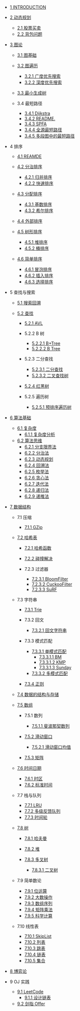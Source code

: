   - [1 INTRODUCTION](/INTRODUCTION.md)
  - [2 动态规划](/动态规划/README.md)
    - [2.1 股票买卖](/动态规划/股票买卖.md)
    - [2.2 背包问题](/动态规划/背包问题.md)
  - [3 图论](/图论/README.md)
    - [3.1 图基础](/图论/图基础/README.md)
      
    - [3.2 图遍历](/图论/图遍历/README.md)
      - [3.2.1 广度优先搜索](/图论/图遍历/广度优先搜索.md)
      - [3.2.2 深度优先搜索](/图论/图遍历/深度优先搜索.md)
    - [3.3 最小生成树](/图论/最小生成树/README.md)
      
    - 3.4 最短路径
      - [3.4.1 Dijkstra](/图论/最短路径/Dijkstra.md)
      - [3.4.2 README.](/图论/最短路径/README..md)
      - [3.4.3 SPFA](/图论/最短路径/SPFA.md)
      - [3.4.4 全源最短路径](/图论/最短路径/全源最短路径.md)
      - [3.4.5 多段图中的最短路径](/图论/最短路径/多段图中的最短路径.md)
  - 4 排序
    - [4.1 REAMDE](/排序/REAMDE.md)
    - [4.2 分治排序](/排序/分治排序/README.md)
      - [4.2.1 归并排序](/排序/分治排序/归并排序.md)
      - [4.2.2 快速排序](/排序/分治排序/快速排序.md)
    - [4.3 分配排序](/排序/分配排序/README.md)
      - [4.3.1 基数排序](/排序/分配排序/基数排序.md)
      - [4.3.2 希尔排序](/排序/分配排序/希尔排序.md)
    - [4.4 外部排序](/排序/外部排序/README.md)
      
    - [4.5 树形排序](/排序/树形排序/README.md)
      - [4.5.1 堆排序](/排序/树形排序/堆排序.md)
      - [4.5.2 桶排序](/排序/树形排序/桶排序.md)
    - [4.6 简单排序](/排序/简单排序/README.md)
      - [4.6.1 冒泡排序](/排序/简单排序/冒泡排序.md)
      - [4.6.2 插入排序](/排序/简单排序/插入排序.md)
      - [4.6.3 选择排序](/排序/简单排序/选择排序.md)
  - 5 查找与搜索
    - [5.1 搜索回溯](/查找与搜索/搜索回溯/README.md)
      
    - [5.2 查找](/查找与搜索/查找/README.md)
      - [5.2.1 AVL](/查找与搜索/查找/AVL/README.md)
        
      - 5.2.2 B 树
        - [5.2.2.1 B+Tree](/查找与搜索/查找/B%20树/B+Tree.md)
        - [5.2.2.2 B Tree](/查找与搜索/查找/B%20树/B-Tree.md)
      - 5.2.3 二分查找
        - [5.2.3.1 二分查找](/查找与搜索/查找/二分查找/二分查找.md)
        - [5.2.3.2 二叉查找树](/查找与搜索/查找/二分查找/二叉查找树.md)
      - [5.2.4 红黑树](/查找与搜索/查找/红黑树/README.md)
        
      - 5.2.5 遍历树
        - [5.2.5.1 预排序遍历树](/查找与搜索/查找/遍历树/预排序遍历树.md)
  - [6 算法基础](/算法基础/README.md)
    - [6.1 复杂度](/算法基础/复杂度/README.md)
      - [6.1.1 复杂度分析](/算法基础/复杂度/复杂度分析.md)
    - [6.2 算法思维](/算法基础/算法思维/README.md)
      - [6.2.1 分支限界法](/算法基础/算法思维/分支限界法.md)
      - [6.2.2 分治法](/算法基础/算法思维/分治法.md)
      - [6.2.3 动态规划](/算法基础/算法思维/动态规划.md)
      - [6.2.4 回溯法](/算法基础/算法思维/回溯法.md)
      - [6.2.5 枚举法](/算法基础/算法思维/枚举法.md)
      - [6.2.6 贪心法](/算法基础/算法思维/贪心法.md)
      - [6.2.7 迭代法](/算法基础/算法思维/迭代法.md)
      - [6.2.8 递归法](/算法基础/算法思维/递归法.md)
      - [6.2.9 递推法](/算法基础/算法思维/递推法.md)
  - [7 数据结构](/数据结构/README.md)
    - 7.1 压缩
      - [7.1.1 GZip](/数据结构/压缩/GZip.md)
    - [7.2 哈希表](/数据结构/哈希表/README.md)
      - [7.2.1 哈希函数](/数据结构/哈希表/哈希函数/README.md)
        
      - [7.2.2 碰撞解决](/数据结构/哈希表/碰撞解决/README.md)
        
      - 7.2.3 过滤器
        - [7.2.3.1 BloomFilter](/数据结构/哈希表/过滤器/BloomFilter.md)
        - [7.2.3.2 CuckooFilter](/数据结构/哈希表/过滤器/CuckooFilter.md)
        - [7.2.3.3 SuRF](/数据结构/哈希表/过滤器/SuRF.md)
    - 7.3 字符串
      - [7.3.1 Trie](/数据结构/字符串/Trie/README.md)
        
      - 7.3.2 回文
        - [7.3.2.1 回文字符串](/数据结构/字符串/回文/回文字符串.md)
      - 7.3.3 模式匹配
        - [7.3.3.1 单模式匹配](/数据结构/字符串/模式匹配/单模式匹配/README.md)
          - [7.3.3.1.1 BM](/数据结构/字符串/模式匹配/单模式匹配/BM.md)
          - [7.3.3.1.2 KMP](/数据结构/字符串/模式匹配/单模式匹配/KMP.md)
          - [7.3.3.1.3 Sunday](/数据结构/字符串/模式匹配/单模式匹配/Sunday.md)
        - [7.3.3.2 多模式匹配](/数据结构/字符串/模式匹配/多模式匹配.md)
      - [7.3.4 正则](/数据结构/字符串/正则/README.md)
        
    - [7.4 数据的结构与存储](/数据结构/数据的结构与存储.md)
    - [7.5 数组](/数据结构/数组/README.md)
      - 7.5.1 数列
        - [7.5.1.1 斐波那契数列](/数据结构/数组/数列/斐波那契数列.md)
      - [7.5.2 滑动窗口](/数据结构/数组/滑动窗口/README.md)
        - [7.5.2.1 滑动窗口均值](/数据结构/数组/滑动窗口/滑动窗口均值/README.md)
          
      - [7.5.3 矩阵](/数据结构/数组/矩阵/README.md)
        
    - [7.6 时间日期](/数据结构/时间日期/README.md)
      - [7.6.1 时区](/数据结构/时间日期/时区.md)
      - [7.6.2 标准时间](/数据结构/时间日期/标准时间.md)
    - 7.7 栈与队列
      - [7.7.1 LRU](/数据结构/栈与队列/LRU.md)
      - [7.7.2 多级反馈队列](/数据结构/栈与队列/多级反馈队列.md)
      - [7.7.3 时间轮](/数据结构/栈与队列/时间轮/README.md)
        
    - [7.8 树](/数据结构/树/README.md)
      - [7.8.1 哈夫曼](/数据结构/树/哈夫曼/README.md)
        
      - [7.8.2 堆](/数据结构/树/堆/README.md)
        
      - [7.8.3 多叉树](/数据结构/树/多叉树/README.md)
        - [7.8.3.1 二叉树](/数据结构/树/多叉树/二叉树.md)
    - 7.9 简单数论
      - [7.9.1 位运算](/数据结构/简单数论/位运算.md)
      - [7.9.2 大数操作](/数据结构/简单数论/大数操作.md)
      - [7.9.3 数组序列](/数据结构/简单数论/数组序列.md)
      - [7.9.4 矩阵乘法](/数据结构/简单数论/矩阵乘法.md)
      - [7.9.5 科学计算](/数据结构/简单数论/科学计算.md)
    - 7.10 线性表
      - [7.10.1 SkipList](/数据结构/线性表/SkipList.md)
      - [7.10.2 列表](/数据结构/线性表/列表.md)
      - [7.10.3 跳表](/数据结构/线性表/跳表.md)
      - [7.10.4 链表](/数据结构/线性表/链表.md)
      - [7.10.5 集合](/数据结构/线性表/集合.md)
  - [8 博弈论](/博弈论/README.md)
    
  - 9 OJ 实践
    - [9.1 LeetCode](/OJ%20实践/LeetCode/README.md)
      - [9.1.1 设计链表](/OJ%20实践/LeetCode/707-设计链表.md)
    - [9.2 剑指 Offer](/OJ%20实践/剑指%20Offer/README.md)
      